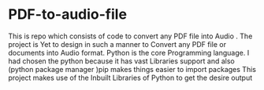 # PDF-to-audio-file
This is repo which consists of  code to convert any PDF file into Audio .
The project is Yet to design in such a manner to Convert any PDF file or documents into Audio format.
Python is the core Programming language.
I had chosen the python because it has vast Libraries support  and also (python package manager )pip makes things easier to import packages 
This project makes use of the Inbuilt Libraries of Python to get the desire output 
